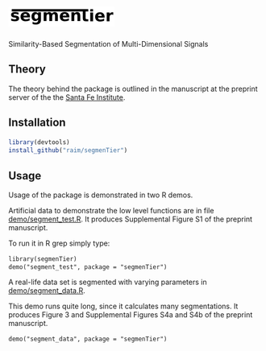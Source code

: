 # ![segmenTier](doc/logo.png)

Similarity-Based Segmentation of
Multi-Dimensional Signals

## Theory

The theory behind the package is outlined in 
the manuscript at the preprint server of the
the [Santa Fe Institute](https://www.santafe.edu/).

## Installation

```R
library(devtools)
install_github("raim/segmenTier")
```

## Usage

Usage of the package is demonstrated in two R demos.

Artificial data to demonstrate the low level functions
are in file [demo/segment_test.R]([demo/segment_test.R]). 
It produces Supplemental Figure S1 of the preprint 
manuscript.

To run it in R grep simply type:
```
library(segmenTier)
demo("segment_test", package = "segmenTier")
```

A real-life data set is segmented with varying
parameters in [demo/segment_data.R](demo/segment_data.R).

This demo runs quite long, since it calculates many 
segmentations. It produces Figure 3 and Supplemental Figures
S4a and S4b of the preprint manuscript.

```
demo("segment_data", package = "segmenTier")
```

